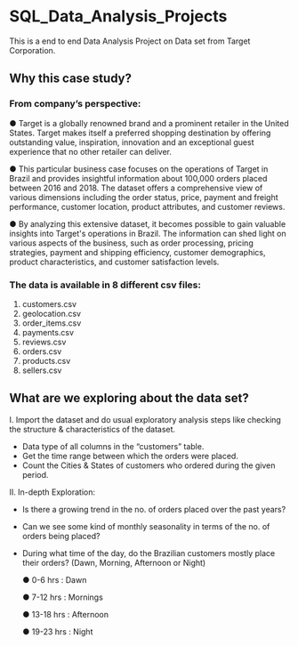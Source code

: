 # SQL_Data_Analysis_Projects
This is a end to end Data Analysis Project on Data set from Target Corporation.

## Why this case study?

### From company’s perspective:
 
 
 ● Target is a globally renowned brand and a prominent retailer in the United States.
Target makes itself a preferred shopping destination by offering outstanding value,
inspiration, innovation and an exceptional guest experience that no other retailer can
deliver.


 ● This particular business case focuses on the operations of Target in Brazil and provides
insightful information about 100,000 orders placed between 2016 and 2018. The
dataset offers a comprehensive view of various dimensions including the order status,
price, payment and freight performance, customer location, product attributes, and
customer reviews.


 ● By analyzing this extensive dataset, it becomes possible to gain valuable insights into
Target's operations in Brazil. The information can shed light on various aspects of the
business, such as order processing, pricing strategies, payment and shipping efficiency,
customer demographics, product characteristics, and customer satisfaction levels.


### The data is available in 8 different csv files:
1. customers.csv
2. geolocation.csv 
3. order_items.csv
4. payments.csv
5. reviews.csv
6. orders.csv
7. products.csv
8. sellers.csv


## What are we exploring about the data set?

I. Import the dataset and do usual exploratory analysis steps like checking the
structure & characteristics of the dataset.

* Data type of all columns in the “customers” table.
* Get the time range between which the orders were placed.
* Count the Cities & States of customers who ordered during the given period.

II. In-depth Exploration:
* Is there a growing trend in the no. of orders placed over the past years?
* Can we see some kind of monthly seasonality in terms of the no. of orders being
placed?
* During what time of the day, do the Brazilian customers mostly place their
orders? (Dawn, Morning, Afternoon or Night)

   ● 0-6 hrs : Dawn
  
   ● 7-12 hrs : Mornings
  
   ● 13-18 hrs : Afternoon
  
   ● 19-23 hrs : Night

